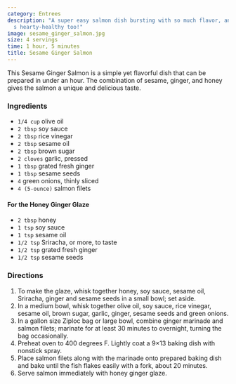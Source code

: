 ```yaml
---
category: Entrees
description: "A super easy salmon dish bursting with so much flavor, and it\u2019\
  s hearty-healthy too!"
image: sesame_ginger_salmon.jpg
size: 4 servings
time: 1 hour, 5 minutes
title: Sesame Ginger Salmon
---
```


This Sesame Ginger Salmon is a simple yet flavorful dish that can be prepared in under an hour. The combination of sesame, ginger, and honey gives the salmon a unique and delicious taste. 

### Ingredients

* `1/4 cup` olive oil
* `2 tbsp` soy sauce
* `2 tbsp` rice vinegar
* `2 tbsp` sesame oil
* `2 tbsp` brown sugar
* `2 cloves` garlic, pressed
* `1 tbsp` grated fresh ginger
* `1 tbsp` sesame seeds
* `4` green onions, thinly sliced
* `4 (5-ounce)` salmon filets

#### For the Honey Ginger Glaze
* `2 tbsp` honey
* `1 tsp` soy sauce
* `1 tsp` sesame oil
* `1/2 tsp` Sriracha, or more, to taste
* `1/2 tsp` grated fresh ginger
* `1/2 tsp` sesame seeds

### Directions

1. To make the glaze, whisk together honey, soy sauce, sesame oil, Sriracha, ginger and sesame seeds in a small bowl; set aside.
2. In a medium bowl, whisk together olive oil, soy sauce, rice vinegar, sesame oil, brown sugar, garlic, ginger, sesame seeds and green onions.
3. In a gallon size Ziploc bag or large bowl, combine ginger marinade and salmon filets; marinate for at least 30 minutes to overnight, turning the bag occasionally.
4. Preheat oven to 400 degrees F. Lightly coat a 9×13 baking dish with nonstick spray.
5. Place salmon filets along with the marinade onto prepared baking dish and bake until the fish flakes easily with a fork, about 20 minutes.
6. Serve salmon immediately with honey ginger glaze.